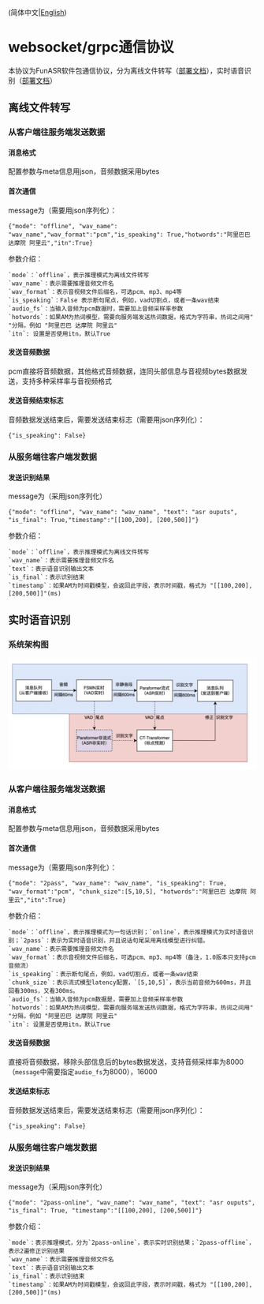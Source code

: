 (简体中文|[English](./websocket_protocol.md))
# websocket/grpc通信协议

本协议为FunASR软件包通信协议，分为离线文件转写（[部署文档](./SDK_tutorial_zh.md)），实时语音识别（[部署文档](./SDK_tutorial_online_zh.md)）

## 离线文件转写
### 从客户端往服务端发送数据
#### 消息格式
配置参数与meta信息用json，音频数据采用bytes
#### 首次通信
message为（需要用json序列化）：
```text
{"mode": "offline", "wav_name": "wav_name","wav_format":"pcm","is_speaking": True,"hotwords":"阿里巴巴 达摩院 阿里云","itn":True}
```
参数介绍：
```text
`mode`：`offline`，表示推理模式为离线文件转写
`wav_name`：表示需要推理音频文件名
`wav_format`：表示音视频文件后缀名，可选pcm、mp3、mp4等
`is_speaking`：False 表示断句尾点，例如，vad切割点，或者一条wav结束
`audio_fs`：当输入音频为pcm数据时，需要加上音频采样率参数
`hotwords`：如果AM为热词模型，需要向服务端发送热词数据，格式为字符串，热词之间用" "分隔，例如 "阿里巴巴 达摩院 阿里云"
`itn`: 设置是否使用itn，默认True
```

#### 发送音频数据
pcm直接将音频数据，其他格式音频数据，连同头部信息与音视频bytes数据发送，支持多种采样率与音视频格式

#### 发送音频结束标志
音频数据发送结束后，需要发送结束标志（需要用json序列化）：
```text
{"is_speaking": False}
```

### 从服务端往客户端发数据
#### 发送识别结果
message为（采用json序列化）
```text
{"mode": "offline", "wav_name": "wav_name", "text": "asr ouputs", "is_final": True,"timestamp":"[[100,200], [200,500]]"}
```
参数介绍：
```text
`mode`：`offline`，表示推理模式为离线文件转写
`wav_name`：表示需要推理音频文件名
`text`：表示语音识别输出文本
`is_final`：表示识别结束
`timestamp`：如果AM为时间戳模型，会返回此字段，表示时间戳，格式为 "[[100,200], [200,500]]"(ms)
```

## 实时语音识别
### 系统架构图

<div align="left"><img src="images/2pass.jpg" width="600"/></div>

### 从客户端往服务端发送数据
#### 消息格式
配置参数与meta信息用json，音频数据采用bytes

#### 首次通信
message为（需要用json序列化）：
```text
{"mode": "2pass", "wav_name": "wav_name", "is_speaking": True, "wav_format":"pcm", "chunk_size":[5,10,5], "hotwords":"阿里巴巴 达摩院 阿里云","itn":True}
```
参数介绍：
```text
`mode`：`offline`，表示推理模式为一句话识别；`online`，表示推理模式为实时语音识别；`2pass`：表示为实时语音识别，并且说话句尾采用离线模型进行纠错。
`wav_name`：表示需要推理音频文件名
`wav_format`：表示音视频文件后缀名，可选pcm、mp3、mp4等（备注，1.0版本只支持pcm音频流）
`is_speaking`：表示断句尾点，例如，vad切割点，或者一条wav结束
`chunk_size`：表示流式模型latency配置，`[5,10,5]`，表示当前音频为600ms，并且回看300ms，又看300ms。
`audio_fs`：当输入音频为pcm数据是，需要加上音频采样率参数
`hotwords`：如果AM为热词模型，需要向服务端发送热词数据，格式为字符串，热词之间用" "分隔，例如 "阿里巴巴 达摩院 阿里云"
`itn`: 设置是否使用itn，默认True
```
#### 发送音频数据
直接将音频数据，移除头部信息后的bytes数据发送，支持音频采样率为8000（`message`中需要指定`audio_fs`为8000），16000
#### 发送结束标志
音频数据发送结束后，需要发送结束标志（需要用json序列化）：
```text
{"is_speaking": False}
```
### 从服务端往客户端发数据
#### 发送识别结果
message为（采用json序列化）
```text
{"mode": "2pass-online", "wav_name": "wav_name", "text": "asr ouputs", "is_final": True, "timestamp":"[[100,200], [200,500]]"}
```
参数介绍：
```text
`mode`：表示推理模式，分为`2pass-online`，表示实时识别结果；`2pass-offline`，表示2遍修正识别结果
`wav_name`：表示需要推理音频文件名
`text`：表示语音识别输出文本
`is_final`：表示识别结束
`timestamp`：如果AM为时间戳模型，会返回此字段，表示时间戳，格式为 "[[100,200], [200,500]]"(ms)
```

